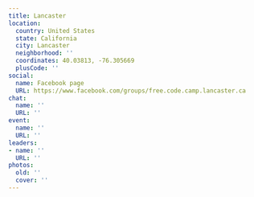 ```yaml
---
title: Lancaster
location:
  country: United States
  state: California
  city: Lancaster
  neighborhood: ''
  coordinates: 40.03813, -76.305669
  plusCode: ''
social:
  name: Facebook page
  URL: https://www.facebook.com/groups/free.code.camp.lancaster.ca
chat:
  name: ''
  URL: ''
event:
  name: ''
  URL: ''
leaders:
- name: ''
  URL: ''
photos:
  old: ''
  cover: ''
---
```

